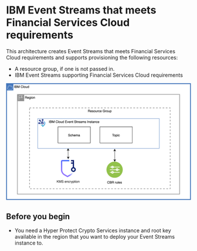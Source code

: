 # IBM Event Streams that meets Financial Services Cloud requirements

This architecture creates Event Streams that meets Financial Services Cloud requirements and supports provisioning the following resources:
- A resource group, if one is not passed in.
- IBM Event Streams supporting Financial Services Cloud requirements

![da-fscloud](../../reference-architecture/da-fscloud.svg)

## Before you begin

- You need a Hyper Protect Crypto Services instance and root key available in the region that you want to deploy your Event Streams instance to.
